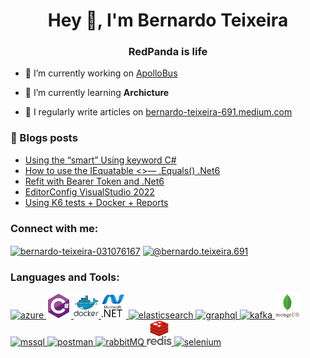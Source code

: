 <h1 align="center">Hey 👋, I'm Bernardo Teixeira</h1>
<h3 align="center">RedPanda is life</h3>

- 🔭 I’m currently working on [ApolloBus](https://github.com/bteixeira691/ApolloBus)

- 🌱 I’m currently learning **Archicture**

- 📝 I regularly write articles on [bernardo-teixeira-691.medium.com](https://bernardo-teixeira-691.medium.com/)


### :notebook: Blogs posts
<!-- BLOG-POST-LIST:START -->
- [Using the “smart” Using keyword C#](https://medium.com/geekculture/using-the-smart-using-keyword-c-715858d800b2?source=rss-9c3efd506361------2)
- [How to use the IEquatable &lt;&gt;— .Equals&lpar;&rpar; .Net6](https://medium.com/geekculture/how-to-use-the-iequatable-equals-net6-85deee760e21?source=rss-9c3efd506361------2)
- [Refit with Bearer Token and .Net6](https://medium.com/geekculture/refit-with-bearer-token-and-net6-2d074e37f8d5?source=rss-9c3efd506361------2)
- [EditorConfig VisualStudio 2022](https://medium.com/geekculture/editorconfig-visualstudio-2022-c72bf535e060?source=rss-9c3efd506361------2)
- [Using K6 tests + Docker + Reports](https://medium.com/geekculture/using-k6-tests-docker-reports-53366512b5c5?source=rss-9c3efd506361------2)
<!-- BLOG-POST-LIST:END -->

<h3 align="left">Connect with me:</h3>
<p align="left">
<a href="https://linkedin.com/in/bernardo-teixeira-031076167" target="blank"><img align="center" src="https://raw.githubusercontent.com/rahuldkjain/github-profile-readme-generator/master/src/images/icons/Social/linked-in-alt.svg" alt="bernardo-teixeira-031076167" height="30" width="40" /></a>
<a href="https://bernardo-teixeira-691.medium.com" target="blank"><img align="center" src="https://raw.githubusercontent.com/rahuldkjain/github-profile-readme-generator/master/src/images/icons/Social/medium.svg" alt="@bernardo.teixeira.691" height="30" width="40" /></a>
</p>

<h3 align="left">Languages and Tools:</h3>
<p align="left"> <a href="https://azure.microsoft.com/en-in/" target="_blank"> <img src="https://www.vectorlogo.zone/logos/microsoft_azure/microsoft_azure-icon.svg" alt="azure" width="40" height="40"/> </a> <a href="https://www.w3schools.com/cs/" target="_blank"> <img src="https://raw.githubusercontent.com/devicons/devicon/master/icons/csharp/csharp-original.svg" alt="csharp" width="40" height="40"/> </a> <a href="https://www.docker.com/" target="_blank"> <img src="https://raw.githubusercontent.com/devicons/devicon/master/icons/docker/docker-original-wordmark.svg" alt="docker" width="40" height="40"/> </a> <a href="https://dotnet.microsoft.com/" target="_blank"> <img src="https://raw.githubusercontent.com/devicons/devicon/master/icons/dot-net/dot-net-original-wordmark.svg" alt="dotnet" width="40" height="40"/> </a> <a href="https://www.elastic.co" target="_blank"> <img src="https://www.vectorlogo.zone/logos/elastic/elastic-icon.svg" alt="elasticsearch" width="40" height="40"/> </a> <a href="https://graphql.org" target="_blank"> <img src="https://www.vectorlogo.zone/logos/graphql/graphql-icon.svg" alt="graphql" width="40" height="40"/> </a> <a href="https://kafka.apache.org/" target="_blank"> <img src="https://www.vectorlogo.zone/logos/apache_kafka/apache_kafka-icon.svg" alt="kafka" width="40" height="40"/> </a> <a href="https://www.mongodb.com/" target="_blank"> <img src="https://raw.githubusercontent.com/devicons/devicon/master/icons/mongodb/mongodb-original-wordmark.svg" alt="mongodb" width="40" height="40"/> </a> <a href="https://www.microsoft.com/en-us/sql-server" target="_blank"> <img src="https://www.svgrepo.com/show/303229/microsoft-sql-server-logo.svg" alt="mssql" width="40" height="40"/> </a> <a href="https://postman.com" target="_blank"> <img src="https://www.vectorlogo.zone/logos/getpostman/getpostman-icon.svg" alt="postman" width="40" height="40"/> </a> <a href="https://www.rabbitmq.com" target="_blank"> <img src="https://www.vectorlogo.zone/logos/rabbitmq/rabbitmq-icon.svg" alt="rabbitMQ" width="40" height="40"/> </a> <a href="https://redis.io" target="_blank"> <img src="https://raw.githubusercontent.com/devicons/devicon/master/icons/redis/redis-original-wordmark.svg" alt="redis" width="40" height="40"/> </a> <a href="https://www.selenium.dev" target="_blank"> <img src="https://raw.githubusercontent.com/detain/svg-logos/780f25886640cef088af994181646db2f6b1a3f8/svg/selenium-logo.svg" alt="selenium" width="40" height="40"/> </a> </p>

